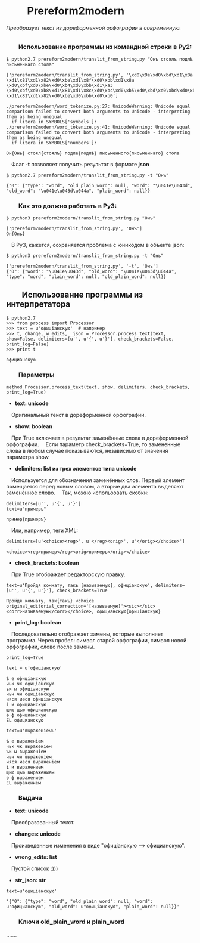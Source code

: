 # &emsp;&emsp;Prereform2modern
###### Преобразует текст из дореформенной орфографии в современную.
### &emsp;&emsp;Использование программы из командной строки в Py2:

```
$ python2.7 prereform2modern/translit_from_string.py "Онъ стоялъ подлѣ письменнаго стола"
```

```
['prereform2modern/translit_from_string.py', '\xd0\x9e\xd0\xbd\xd1\x8a \xd1\x81\xd1\x82\xd0\xbe\xd1\x8f\xd0\xbb\xd1\x8a \xd0\xbf\xd0\xbe\xd0\xb4\xd0\xbb\xd1\xa3 \xd0\xbf\xd0\xb8\xd1\x81\xd1\x8c\xd0\xbc\xd0\xb5\xd0\xbd\xd0\xbd\xd0\xb0\xd0\xb3\xd0\xbe \xd1\x81\xd1\x82\xd0\xbe\xd0\xbb\xd0\xb0']

./prereform2modern/word_tokenize.py:27: UnicodeWarning: Unicode equal comparison failed to convert both arguments to Unicode - interpreting them as being unequal
  if litera in SYMBOLS['symbols']:
./prereform2modern/word_tokenize.py:41: UnicodeWarning: Unicode equal comparison failed to convert both arguments to Unicode - interpreting them as being unequal
  if litera in SYMBOLS['numbers']:

Он{Онъ} стоял{стоялъ} подле{подлѣ} письменного{письменнаго} стола
```

&emsp;Флаг __-t__ позволяет получить результат в формате __json__
```
$ python2.7 prereform2modern/translit_from_string.py -t "Онъ"
```

```
{"0": {"type": "word", "old_plain_word": null, "word": "\u041e\u043d", "old_word": "\u041e\u043d\u044a", "plain_word": null}}
```

### &emsp;&emsp;Как это должно работать в Py3:
```
$ python3 prereform2modern/translit_from_string.py "Онъ"
```

```
['prereform2modern/translit_from_string.py', 'Онъ']
Он{Онъ}
```
&emsp;В Py3, кажется, сохраняется проблема с юникодом в объекте json:
```
$ python3 prereform2modern/translit_from_string.py -t "Онъ"
```
```
['prereform2modern/translit_from_string.py', '-t', 'Онъ']
{"0": {"word": "\u041e\u043d", "old_word": "\u041e\u043d\u044a", "type": "word", "plain_word": null, "old_plain_word": null}}
```

## &emsp;&emsp;Использование программы из интерпретатора


```
$ python2.7
>>> from process import Processor
>>> text = u'офицiанскую'  # например
>>> t, change, w_edits, _json = Processor.process_text(text, show=False, delimiters=[u'', u'{', u'}'], check_brackets=False, print_log=False)
>>> print t
```
```
официанскую
```

### &emsp;&emsp;Параметры
```
method Processor.process_text(text, show, delimiters, check_brackets, print_log=True)
```
* __text: unicode__

&emsp;Оригинальный текст в дореформенной орфографии.

* __show: boolean__

&emsp;При True включает в результат заменённые слова в дореформенной орфографии. 
&emsp;Если параметр check_brackets=True, то замененные слова в любом случае показываются, независимо от значения параметра show.

* __delimiters: list из трех элементов типа unicode__

&emsp;Используется для обозначения заменённых слов. Первый элемент помещается перед новым словом, а вторые два элемента выделяют заменённое слово. 
&emsp;Так, можно использовать скобки:
```
delimiters=[u'', u'{', u'}']
text=u"примеръ"
```

```
пример{примеръ}
```
&emsp;Или, например, теги XML:
```
delimiters=[u'<choice><reg>', u'</reg><orig>', u'</orig></choice>']
```
```
<choice><reg>пример</reg><orig>примеръ</orig></choice>
```

* __check_brackets: boolean__

&emsp;При True отображает редакторскую правку.
```
text=u'Пройдя комнату, такъ [называемую], офиціанскую', delimiters=[u'', u'{', u'}'], check_brackets=True
```
```
Пройдя комнату, так{такъ} <choice original_editorial_correction='[называемую]'><sic></sic><corr>называемую</corr></choice>, официанскую{офицiанскую}
```

* __print_log: boolean__

&emsp;Последовательно отображает замены, которые выполняет программа. Через пробел: символ старой орфографии, символ новой орфографии, слово после замены.
```
print_log=True
```
```
text = u'офицiанскую'
```
```
ѣ е офицiанскую
чьк чк офицiанскую
ъи ы офицiанскую
чьн чн офицiанскую
ияся иеся офицiанскую
i и официанскую
щию щью официанскую
ѳ ф официанскую
EL официанскую
````

```
text=u'выраженіемъ'
```

```
ѣ е выраженiем
чьк чк выраженiем
ъи ы выраженiем
чьн чн выраженiем
ияся иеся выраженiем
i и выражением
щию щью выражением
ѳ ф выражением
EL выражением
```

### &emsp;&emsp;Выдача
* __text: unicode__

&emsp;Преобразованный текст.

* __changes: unicode__

&emsp;Произведенные изменения в виде "офицiанскую --> официанскую".

* __wrong_edits: list__

&emsp;Пустой список :)))

* __str_json: str__
```
text=u'офицiанскую'
```
```
'{"0": {"type": "word", "old_plain_word": null, "word": u"официанскую", "old_word": u"офицiанскую", "plain_word": null}}'
```

### &emsp;&emsp;Ключи old_plain_word и plain_word
.......
